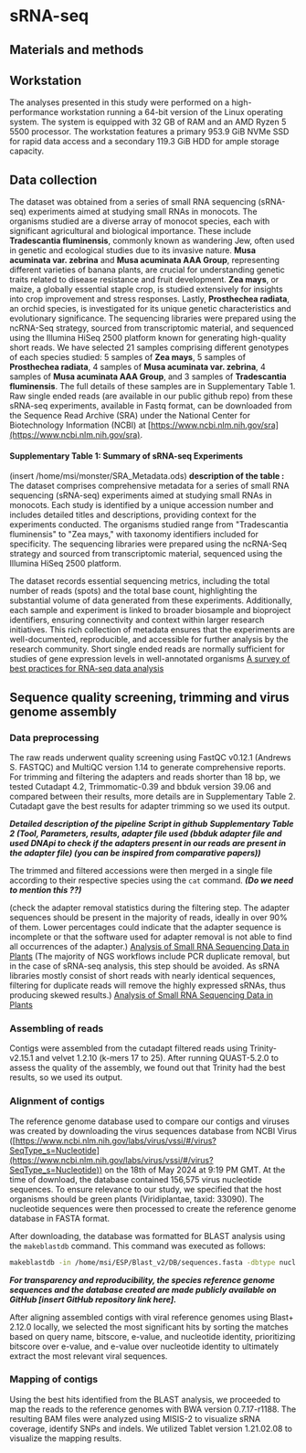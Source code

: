 # sRNA-seq
## Materials and methods 
## Workstation
The analyses presented in this study were performed on a high-performance workstation running a 64-bit version of the Linux operating system. The system is equipped with 32 GB of RAM and an AMD Ryzen 5 5500 processor. The workstation features a primary 953.9 GiB NVMe SSD for rapid data access and a secondary 119.3 GiB HDD for ample storage capacity.
## Data collection
The dataset was obtained from a series of small RNA sequencing (sRNA-seq) experiments aimed at studying small RNAs in monocots. The organisms studied are a diverse array of monocot species, each with significant agricultural and biological importance. These include **Tradescantia fluminensis**, commonly known as wandering Jew, often used in genetic and ecological studies due to its invasive nature. **Musa acuminata var. zebrina** and **Musa acuminata AAA Group**, representing different varieties of banana plants, are crucial for understanding genetic traits related to disease resistance and fruit development. **Zea mays**, or maize, a globally essential staple crop, is studied extensively for insights into crop improvement and stress responses. Lastly, **Prosthechea radiata**, an orchid species, is investigated for its unique genetic characteristics and evolutionary significance. 
The sequencing libraries were prepared using the ncRNA-Seq strategy, sourced from transcriptomic material, and sequenced using the Illumina HiSeq 2500 platform known for generating high-quality short reads.
We have selected 21 samples comprising different genotypes of each species studied: 5 samples of **Zea mays**, 5 samples of **Prosthechea radiata**, 4 samples of **Musa acuminata var. zebrina**, 4 samples of **Musa acuminata AAA Group**, and 3 samples of **Tradescantia fluminensis**. The full details of these samples are in Supplementary Table 1.
Raw single ended reads (are available in our public github repo) from these sRNA-seq experiments, available in Fastq format, can be downloaded from the Sequence Read Archive (SRA) under the National Center for Biotechnology Information (NCBI) at [https://www.ncbi.nlm.nih.gov/sra](https://www.ncbi.nlm.nih.gov/sra). 

#### Supplementary Table 1: Summary of sRNA-seq Experiments
(insert /home/msi/monster/SRA_Metadata.ods)
**description of the table :** The dataset comprises comprehensive metadata for a series of small RNA sequencing (sRNA-seq) experiments aimed at studying small RNAs in monocots. Each study is identified by a unique accession number and includes detailed titles and descriptions, providing context for the experiments conducted. The organisms studied range from "Tradescantia fluminensis" to "Zea mays," with taxonomy identifiers included for specificity. The sequencing libraries were prepared using the ncRNA-Seq strategy and sourced from transcriptomic material, sequenced using the Illumina HiSeq 2500 platform.

The dataset records essential sequencing metrics, including the total number of reads (spots) and the total base count, highlighting the substantial volume of data generated from these experiments. Additionally, each sample and experiment is linked to broader biosample and bioproject identifiers, ensuring connectivity and context within larger research initiatives. This rich collection of metadata ensures that the experiments are well-documented, reproducible, and accessible for further analysis by the research community.
Short single ended reads are normally sufficient for studies of gene expression levels in well-annotated organisms [A survey of best practices for RNA-seq data analysis](zotero://select/library/items/DNC73MZC)

## Sequence quality screening, trimming and virus genome assembly

### Data preprocessing
The raw reads underwent quality screening using FastQC v0.12.1 (Andrews S. FASTQC) and MultiQC version 1.14 to generate comprehensive reports. 
For trimming and filtering the adapters and reads shorter than 18 bp, we tested Cutadapt 4.2, Trimmomatic-0.39 and bbduk version 39.06 and compared between their results, more details are in Supplementary Table 2. Cutadapt gave the best results for adapter trimming so we used its output. 

***Detailed description of the pipeline***
***Script in github*** 
***Supplementary Table 2 (Tool, Parameters, results, adapter file used (bbduk adapter file and used DNApi to check if the adapters present in our reads are present in the adapter file) (you can be inspired from comparative papers))***

The trimmed and filtered accessions were then merged in a single file according to their respective species using the `cat`  command. ***(Do we need to mention this ??)*** 

(check the adapter removal statistics during the filtering step. The adapter sequences should be present in the majority of reads, ideally in over 90% of them. Lower percentages could indicate that the adapter sequence is incomplete or that the software used for adapter removal is not able to find all occurrences of the adapter.) [Analysis of Small RNA Sequencing Data in Plants](zotero://select/library/items/T4ZGIUV6)
(The majority of NGS workflows include PCR duplicate removal, but in the case of sRNA-seq analysis, this step should be avoided. As sRNA libraries mostly consist of short reads with nearly identical sequences, filtering for duplicate reads will remove the highly expressed sRNAs, thus producing skewed results.) [Analysis of Small RNA Sequencing Data in Plants](zotero://select/library/items/T4ZGIUV6)

### Assembling of reads 
Contigs were assembled from the cutadapt filtered reads using Trinity-v2.15.1 and velvet 1.2.10 (k-mers 17 to 25).
After running QUAST-5.2.0 to assess the quality of the assembly, we found out that Trinity had the best results, so we used its output. 
### Alignment of contigs 
The reference genome database used to compare our contigs and viruses was created by downloading the virus sequences database from NCBI Virus ([https://www.ncbi.nlm.nih.gov/labs/virus/vssi/#/virus?SeqType_s=Nucleotide](https://www.ncbi.nlm.nih.gov/labs/virus/vssi/#/virus?SeqType_s=Nucleotide)) on the 18th of May 2024 at 9:19 PM GMT. At the time of download, the database contained 156,575 virus nucleotide sequences. To ensure relevance to our study, we specified that the host organisms should be green plants (Viridiplantae, taxid: 33090). The nucleotide sequences were then processed to create the reference genome database in FASTA format.

After downloading, the database was formatted for BLAST analysis using the `makeblastdb` command. This command was executed as follows:

```bash
makeblastdb -in /home/msi/ESP/Blast_v2/DB/sequences.fasta -dbtype nucl
```

***For transparency and reproducibility, the species reference genome sequences and the database created are made publicly available on GitHub [insert GitHub repository link here].***

After aligning assembled contigs with viral reference genomes using Blast+ 2.12.0 locally, we selected the most significant hits by sorting the matches based on query name, bitscore, e-value, and nucleotide identity, prioritizing bitscore over e-value, and e-value over nucleotide identity to ultimately extract the most relevant viral sequences.

### Mapping of contigs 
Using the best hits identified from the BLAST analysis, we proceeded to map the reads to the reference genomes with BWA version 0.7.17-r1188. The resulting BAM files were analyzed using MISIS-2 to visualize sRNA coverage, identify SNPs and indels. We utilized Tablet version 1.21.02.08 to visualize the mapping results. 
